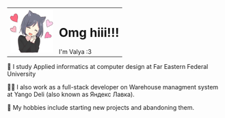 <style>
  td, th {
    border: none!important;
  }
</style>

<table>
  <tr>
    <td>
      <img src="./me.webp" style="width: 100px; height: 100px;">
    </td>
    <td>
      <h1>Omg hiii!!!</h1>
      I'm Valya :3
    </td>
  </tr>
</table>


📝 I study Applied informatics at computer design at Far Eastern Federal University 

👩‍💻 I also work as a full-stack developer on Warehouse managment system at Yango Deli (also known as Яндекс Лавка).

💖 My hobbies include starting new projects and abandoning them.
